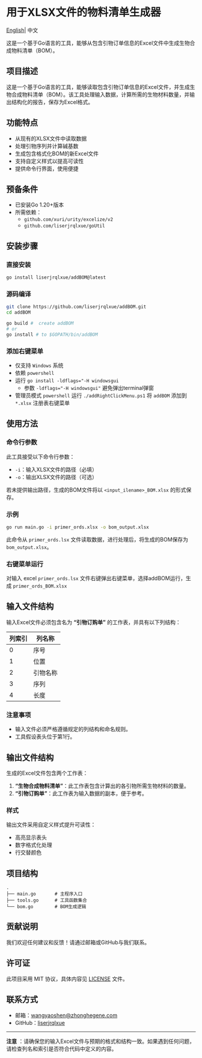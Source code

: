 # 用于XLSX文件的物料清单生成器

[English](./README.md)| 中文

这是一个基于Go语言的工具，能够从包含引物订单信息的Excel文件中生成生物合成物料清单（BOM）。

## 项目描述

这是一个基于Go语言的工具，能够读取包含引物订单信息的Excel文件，并生成生物合成物料清单（BOM）。该工具处理输入数据，计算所需的生物材料数量，并输出结构化的报告，保存为Excel格式。

## 功能特点

- 从现有的XLSX文件中读取数据
- 处理引物序列并计算碱基数
- 生成包含格式化BOM的新Excel文件
- 支持自定义样式以提高可读性
- 提供命令行界面，使用便捷

## 预备条件

- 已安装Go 1.20+版本
- 所需依赖：
  - `github.com/xuri/urity/excelize/v2`
  - `github.com/liserjrqlxue/goUtil`

## 安装步骤

### 直接安装

```bash
go install liserjrqlxue/addBOM@latest
```

### 源码编译

```bash
git clone https://github.com/liserjrqlxue/addBOM.git
cd addBOM

go build #  create addBOM
# or 
go install # to $GOPATH/bin/addBOM
```

### 添加右键菜单

- 仅支持 `Windows` 系统
- 依赖 `powershell`
- 运行 `go install -ldflags="-H windowsgui`
  - 参数 `-ldflags="-H windowsgui"` 避免弹出terminal弹窗
- 管理员模式 `powershell` 运行 `./addRightClickMenu.ps1` 将 `addBOM` 添加到 `*.xlsx` 注册表右键菜单

## 使用方法

### 命令行参数

此工具接受以下命令行参数：

- `-i`：输入XLSX文件的路径（必填）
- `-o`：输出XLSX文件的路径（可选）

若未提供输出路径，生成的BOM文件将以 `<input_ilename>_BOM.xlsx` 的形式保存。

### 示例

```bash
go run main.go -i primer_ords.xlsx -o bom_output.xlsx
```

此命令从 `primer_ords.lsx` 文件读取数据，进行处理后，将生成的BOM保存为 `bom_output.xlsx`。

### 右键菜单运行

对输入 excel `primer_ords.lsx` 文件右键弹出右键菜单，选择addBOM运行，生成 `primer_ords_BOM.xlsx`

## 输入文件结构

输入Excel文件必须包含名为 **“引物订购单”** 的工作表，并具有以下列结构：

| 列索引 | 列名称       |
|-------|-------------|
| 0     | 序号        |
| 1     | 位置        |
| 2     | 引物名称    |
| 3     | 序列        |
| 4     | 长度        |

### 注意事项

- 输入文件必须严格遵循规定的列结构和命名规则。
- 工具假设表头位于第1行。

## 输出文件结构

生成的Excel文件包含两个工作表：

1. **“生物合成物料清单”**：此工作表包含计算出的各引物所需生物材料的数量。
2. **“引物订购单”**：此工作表为输入数据的副本，便于参考。

### 样式
输出文件采用自定义样式提升可读性：
- 高亮显示表头
- 数字格式化处理
- 行交替颜色

## 项目结构
```
.
├── main.go       # 主程序入口
├── tools.go      # 工具函数集合
└── bom.go        # BOM生成逻辑
```

## 贡献说明
我们欢迎任何建议和反馈！请通过邮箱或GitHub与我们联系。

## 许可证
此项目采用 MIT 协议，具体内容见 [LICENSE](./LICENSE) 文件。

## 联系方式
- 邮箱：[wangyaoshen@zhonghegene.com](mailto:wangyaoshen@zhonghegene.com)
- GitHub：[liserjrqlxue](https://github.com/liserjrqlxue)

---

**注意** ：请确保您的输入Excel文件与预期的格式和结构一致。如果遇到任何问题，请检查列名和索引是否符合代码中定义的内容。